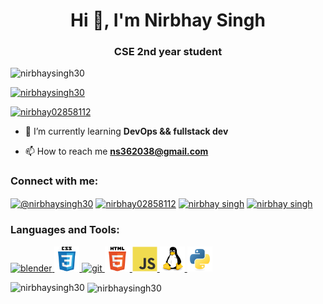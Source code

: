 <h1 align="center">Hi 👋, I'm Nirbhay Singh</h1>
<h3 align="center">CSE 2nd year student</h3>

<p align="left"> <img src="https://komarev.com/ghpvc/?username=nirbhaysingh30&label=Profile%20views&color=0e75b6&style=flat" alt="nirbhaysingh30" /> </p>

<p align="left"> <a href="https://github.com/ryo-ma/github-profile-trophy"><img src="https://github-profile-trophy.vercel.app/?username=nirbhaysingh30" alt="nirbhaysingh30" /></a> </p>

<p align="left"> <a href="https://twitter.com/nirbhay02858112" target="blank"><img src="https://img.shields.io/twitter/follow/nirbhay02858112?logo=twitter&style=for-the-badge" alt="nirbhay02858112" /></a> </p>

- 🌱 I’m currently learning **DevOps && fullstack dev**

- 📫 How to reach me **ns362038@gmail.com**

<h3 align="left">Connect with me:</h3>
<p align="left">
<a href="https://codepen.io/@nirbhaysingh30" target="blank"><img align="center" src="https://raw.githubusercontent.com/rahuldkjain/github-profile-readme-generator/master/src/images/icons/Social/codepen.svg" alt="@nirbhaysingh30" height="30" width="40" /></a>
<a href="https://twitter.com/nirbhay02858112" target="blank"><img align="center" src="https://raw.githubusercontent.com/rahuldkjain/github-profile-readme-generator/master/src/images/icons/Social/twitter.svg" alt="nirbhay02858112" height="30" width="40" /></a>
  <a href="https://www.linkedin.com/in/nirbhay-singh-05353320b/" target="blank"><img align="center" src="https://raw.githubusercontent.com/rahuldkjain/github-profile-readme-generator/master/src/images/icons/Social/linked-in-alt.svg" alt="nirbhay singh" height="30" width="40" /></a>
<a href="https://fb.com/nirbhay singh" target="blank"><img align="center" src="https://raw.githubusercontent.com/rahuldkjain/github-profile-readme-generator/master/src/images/icons/Social/facebook.svg" alt="nirbhay singh" height="30" width="40" /></a>
</p>

<h3 align="left">Languages and Tools:</h3>
<p align="left"> <a href="https://www.blender.org/" target="_blank" rel="noreferrer"> <img src="https://download.blender.org/branding/community/blender_community_badge_white.svg" alt="blender" width="40" height="40"/> </a> <a href="https://www.w3schools.com/css/" target="_blank" rel="noreferrer"> <img src="https://raw.githubusercontent.com/devicons/devicon/master/icons/css3/css3-original-wordmark.svg" alt="css3" width="40" height="40"/> </a> <a href="https://git-scm.com/" target="_blank" rel="noreferrer"> <img src="https://www.vectorlogo.zone/logos/git-scm/git-scm-icon.svg" alt="git" width="40" height="40"/> </a> <a href="https://www.w3.org/html/" target="_blank" rel="noreferrer"> <img src="https://raw.githubusercontent.com/devicons/devicon/master/icons/html5/html5-original-wordmark.svg" alt="html5" width="40" height="40"/> </a> <a href="https://developer.mozilla.org/en-US/docs/Web/JavaScript" target="_blank" rel="noreferrer"> <img src="https://raw.githubusercontent.com/devicons/devicon/master/icons/javascript/javascript-original.svg" alt="javascript" width="40" height="40"/> </a> <a href="https://www.linux.org/" target="_blank" rel="noreferrer"> <img src="https://raw.githubusercontent.com/devicons/devicon/master/icons/linux/linux-original.svg" alt="linux" width="40" height="40"/> </a> <a href="https://www.python.org" target="_blank" rel="noreferrer"> <img src="https://raw.githubusercontent.com/devicons/devicon/master/icons/python/python-original.svg" alt="python" width="40" height="40"/> </a> </p>

<p><img align="left" src="https://github-readme-stats.vercel.app/api/top-langs?username=nirbhaysingh30&show_icons=true&locale=en&layout=compact" alt="nirbhaysingh30" /></p>

<p>&nbsp;<img align="center" src="https://github-readme-stats.vercel.app/api?username=nirbhaysingh30&show_icons=true&locale=en" alt="nirbhaysingh30" /></p>

